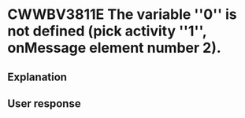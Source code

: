 # CWWBV3811E The variable ''0'' is not defined (pick activity ''1'', onMessage element number 2).

## Explanation

## User response